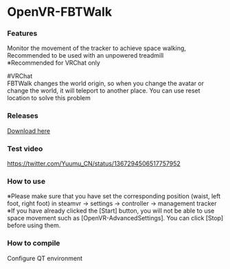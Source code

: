 # OpenVR-FBTWalk

### Features
   Monitor the movement of the tracker to achieve space walking, Recommended to be used with an unpowered treadmill  
   ※Recommended for VRChat only
   
   #VRChat  
     FBTWalk changes the world origin, so when you change the avatar or change the world, it will teleport to another place. You can use reset location to solve this problem
 
### Releases
   [Download here](https://github.com/Yuumum/OpenVR-FBTWalk/releases)

### Test video
   https://twitter.com/Yuumu_CN/status/1367294506517757952
   
### How to use
   ※Please make sure that you have set the corresponding position (waist, left foot, right foot) in steamvr → settings → controller → management tracker  
   ※If you have already clicked the [Start] button, you will not be able to use space movement such as [OpenVR-AdvancedSettings]. You can click [Stop] before using them.
   

### How to compile
   Configure QT environment

